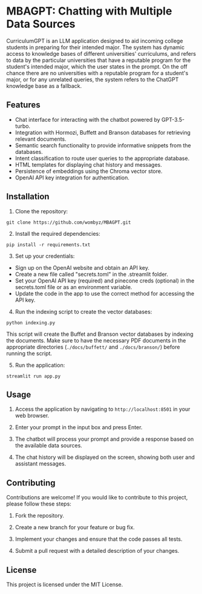 # MBAGPT: Chatting with Multiple Data Sources

CurriculumGPT is an LLM application designed to aid incoming college students in preparing for their intended major. The system has dynamic access to knowledge bases of different universities' curriculums, and refers to data by the particular universities that have a reputable program for the student's intended major, which the user states in the prompt. On the off chance there are no universities with a reputable program for a student's major, or for any unrelated queries, the system refers to the ChatGPT knowledge base as a fallback.

## Features

- Chat interface for interacting with the chatbot powered by GPT-3.5-turbo.
- Integration with Hormozi, Buffett and Branson databases for retrieving relevant documents.
- Semantic search functionality to provide informative snippets from the databases.
- Intent classification to route user queries to the appropriate database.
- HTML templates for displaying chat history and messages.
- Persistence of embeddings using the Chroma vector store.
- OpenAI API key integration for authentication.

## Installation

1. Clone the repository:

```
git clone https://github.com/wombyz/MBAGPT.git
```

2. Install the required dependencies:

```
pip install -r requirements.txt
```

3. Set up your credentials:

- Sign up on the OpenAI website and obtain an API key.
- Create a new file called "secrets.toml" in the .streamlit folder.
- Set your OpenAI API key (required) and pinecone creds (optional) in the secrets.toml file or as an environment variable.
- Update the code in the app to use the correct method for accessing the API key.

4. Run the indexing script to create the vector databases:

```
python indexing.py
```

This script will create the Buffet and Branson vector databases by indexing the documents. Make sure to have the necessary PDF documents in the appropriate directories (`./docs/buffett/` and `./docs/branson/`) before running the script.

5. Run the application:

```
streamlit run app.py
```

## Usage

1. Access the application by navigating to `http://localhost:8501` in your web browser.

2. Enter your prompt in the input box and press Enter.

3. The chatbot will process your prompt and provide a response based on the available data sources.

4. The chat history will be displayed on the screen, showing both user and assistant messages.

## Contributing

Contributions are welcome! If you would like to contribute to this project, please follow these steps:

1. Fork the repository.

2. Create a new branch for your feature or bug fix.

3. Implement your changes and ensure that the code passes all tests.

4. Submit a pull request with a detailed description of your changes.

## License

This project is licensed under the MIT License.
